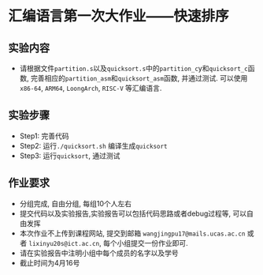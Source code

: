 # 汇编语言第一次大作业——快速排序

## 实验内容

- 请根据文件`partition.s`以及`quicksort.s`中的`partition_c`y和`quicksort_c`函数, 完善相应的`partition_asm`和`quicksort_asm`函数, 并通过测试. 可以使用`x86-64`, `ARM64`, `LoongArch`, `RISC-V` 等汇编语言.

## 实验步骤

- Step1: 完善代码
- Step2: 运行`./quicksort.sh` 编译生成`quicksort`
- Step3: 运行`quicksort`, 通过测试

## 作业要求

- 分组完成, 自由分组, 每组10个人左右
- 提交代码以及实验报告,实验报告可以包括代码思路或者debug过程等, 可以自由发挥
- 本次作业不上传到课程网站, 提交到邮箱 `wangjingpu17@mails.ucas.ac.cn` 或者 `lixinyu20s@ict.ac.cn`, 每个小组提交一份作业即可.
- 请在实验报告中注明小组中每个成员的名字以及学号
- 截止时间为4月16号
